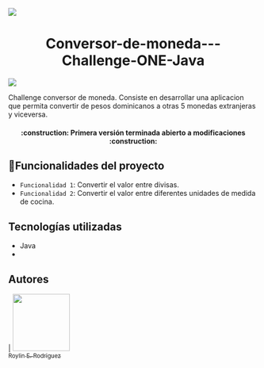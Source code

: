 <p width="50%">
   <img src= "https://m.media-amazon.com/images/I/61TuGfMmNOL.png"/>
</p>

<h1 align="center"> Conversor-de-moneda---Challenge-ONE-Java </h1>

<p align="left">
   <img src="https://img.shields.io/badge/STATUS-FINALIZADO-green"/>
</p>

Challenge conversor de moneda. Consiste en desarrollar una aplicacion que permita convertir de pesos dominicanos a otras 5 monedas extranjeras y viceversa. 

<h4 align="center">
:construction: Primera versión terminada abierto a modificaciones :construction:
</h4>

## :hammer:Funcionalidades del proyecto

- `Funcionalidad 1`: Convertir el valor entre divisas.
- `Funcionalidad 2`: Convertir el valor entre diferentes unidades de medida de cocina.

## Tecnologías utilizadas

<ul>
   <li>Java<li/>
</ul>

## Autores

| [<img src="https://avatars.githubusercontent.com/u/92837162?v=4" width=115><br><sub>Roylin E. Rodriguez</sub>](https://github.com/ElRoy14)